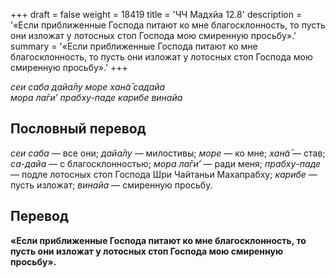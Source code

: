+++
draft = false
weight = 18419
title = 'ЧЧ Мадхйа 12.8'
description = '«Если приближенные Господа питают ко мне благосклонность, то пусть они изложат у лотосных стоп Господа мою смиренную просьбу».'
summary = '«Если приближенные Господа питают ко мне благосклонность, то пусть они изложат у лотосных стоп Господа мою смиренную просьбу».'
+++

_сеи саба дайа̄лу море хан̃а̄ садайа  
мора ла̄ги’ прабху-паде карибе винайа_

## Пословный перевод

_сеи_ _саба_ — все они; _дайа̄лу_ — милостивы; _море_ — ко мне; _хан̃а̄_ — став; _са_\-_дайа_ — с благосклонностью; _мора_ _ла̄ги’_ — ради меня; _прабху_\-_паде_ — подле лотосных стоп Господа Шри Чайтаньи Махапрабху; _карибе_ — пусть изложат; _винайа_ — смиренную просьбу.

## Перевод

**«Если приближенные Господа питают ко мне благосклонность, то пусть они изложат у лотосных стоп Господа мою смиренную просьбу».**
